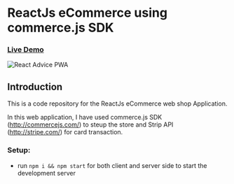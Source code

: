 # ReactJs eCommerce using commerce.js SDK

### [Live Demo](https://shop.azeemansari.me/)

![React Advice PWA](https://i.ibb.co/5MY82nF/React-Js-e-Commerce.png)

## Introduction
This is a code repository for the ReactJs eCommerce web shop Application. 

In this web application, I have used commerce.js SDK (http://commercejs.com/) to steup the store and Strip API (http://stripe.com/) for card transaction.

### Setup:
- run ```npm i && npm start``` for both client and server side to start the development server
